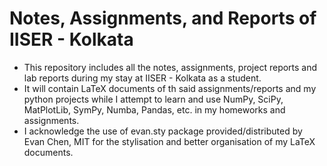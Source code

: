 # Notes, Assignments, and Reports of IISER - Kolkata

- This repository includes all the notes, assignments, project reports and lab reports during my stay at IISER - Kolkata as a student.
- It will contain LaTeX documents of th said assignments/reports and my python projects while I attempt to learn and use NumPy, SciPy, MatPlotLib, SymPy, Numba, Pandas, etc. in my homeworks and assignments.
- I acknowledge the use of evan.sty package provided/distributed by Evan Chen, MIT for the stylisation and better organisation of my LaTeX documents.
